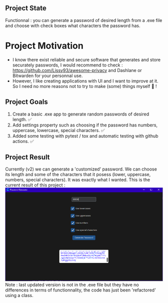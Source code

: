 ## Project State
Functionnal : you can generate a password of desired length from a .exe file and choose with check boxes what characters the password has.
# Project Motivation
- I know there exist reliable and secure software that generates and store securately passwords, I would recommend to check : https://github.com/Lissy93/awesome-privacy and Dashlane or Bitwarden for your personnal use.
- However, I like creating applications with UI and I want to improve at it. So I need no more reasons not to try to make (some) things myself 🤠 ! 
## Project Goals
1. Create a basic .exe app to generate random passwords of desired length. ✅
2. Add settings property such as choosing if the password has numbers, uppercase, lowercase, special characters. ✅
3. Added some testing with pytest / tox and automatic testing with github actions. ✅


## Project Result
Currently (v2) we can generate a 'customized' password. We can choose its length and some of the characters that it posess (lower, uppercase, numbers, special characters).
It was exactly what I wanted.
This is the current result of this project :
![Version 2](v2.png)
Note : last updated version is not in the .exe file but they have no differences in terms of functionnality, the code has just been 'refactored' using a class.


